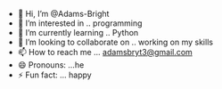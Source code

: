 - 👋 Hi, I’m @Adams-Bright
- 👀 I’m interested in .. programming 
- 🌱 I’m currently learning .. Python 
- 💞️ I’m looking to collaborate on .. working on my skills 
- 📫 How to reach me ... adamsbryt3@gmail.com
- 😄 Pronouns: ...he
- ⚡ Fun fact: ... happy 

<!---
Adams-Bright/Adams-Bright is a ✨ special ✨ repository because its `README.md` (this file) appears on your GitHub profile.
You can click the Preview link to take a look at your changes.
--->
